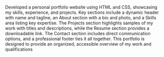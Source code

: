 Developed a personal portfolio website using HTML and CSS, showcasing my skills, experience, and projects. Key sections include a dynamic header with name and tagline, an About section with a bio and photo, and a Skills area listing key expertise. The Projects section highlights samples of my work with titles and descriptions, while the Resume section provides a downloadable link. The Contact section includes direct communication options, and a professional footer ties it all together. This portfolio is designed to provide an organized, accessible overview of my work and qualifications
